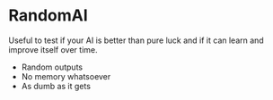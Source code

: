 RandomAI
========

Useful to test if your AI is better than pure luck and if it can learn and improve itself over time.

- Random outputs
- No memory whatsoever
- As dumb as it gets


